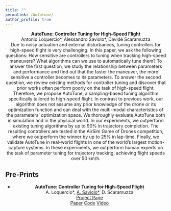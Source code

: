 ```yaml
---
title: ""
permalink: /Autotune/
author_profile: true
---
```


<head>
<style>
div.title {
  text-align: center;
  font-weight: bold;
}
div.description {
  text-align: center;
}
</style>
</head>

<div class="title">AutoTune: Controller Tuning for High-Speed Flight</div>

<div class="description">Antonio Loquercio*, Alessandro Saviolo*, Davide Scaramuzza</div>

<div class="description">Due to noisy actuation and external disturbances, tuning controllers for high-speed flight is very challenging. In this paper, we ask the following questions: How sensitive are controllers to tuning when tracking high-speed maneuvers? What algorithms can we use to automatically tune them? To answer the first question, we study the relationship between parameters and performance and find out that the faster the maneuver, the more sensitive a controller becomes to its parameters. To answer the second question, we review existing methods for controller tuning and discover that prior works often perform poorly on the task of high-speed flight. Therefore, we propose AutoTune, a sampling-based tuning algorithm specifically tailored to high-speed flight. In contrast to previous work, our algorithm does not assume any prior knowledge of the drone or its optimization function and can deal with the multi-modal characteristics of the parameters' optimization space. We thoroughly evaluate AutoTune both in simulation and in the physical world. In our experiments, we outperform existing tuning algorithms by up to 90% in trajectory completion. The resulting controllers are tested in the AirSim Game of Drones competition, where we outperform the winner by up to 25% in lap-time. Finally, we validate AutoTune in real-world flights in one of the world’s largest motion-capture systems. In these experiments, we outperform human experts on the task of parameter tuning for trajectory tracking, achieving flight speeds over 50 km/h.</div>
  


## Pre-Prints

<ul style="list-style-type:square">

<li>
<div class="title">AutoTune: Controller Tuning for High-Speed Flight</div>
<div class="description">A. Loquercio*, <u>A. Saviolo*</u>, D. Scaramuzza</div>
<div class="description"><a href="https://arxiv.org/abs/2103.10698">Project Page</a></div>

<div class="description"><a href="https://arxiv.org/abs/2103.10698">Paper</a> <a href="https://github.com/uzh-rpg/mh_autotune">Code</a> <a href="https://www.youtube.com/watch?v=m2q_y7C01So&ab_channel=UZHRoboticsandPerceptionGroup">Video</a></div>
</li>

</ul>
